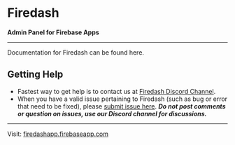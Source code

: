 # Firedash
**Admin Panel for Firebase Apps**

---

Documentation for Firedash can be found here.

## Getting Help

- Fastest way to get help is to contact us at [Firedash Discord Channel](https://discord.gg/Xk4DJHs).
- When you have a valid issue pertaining to Firedash (such as bug or error that need to be fixed), please [submit issue here](https://github.com/nikahmadz/Firedash/issues). **_Do not post comments or question on issues, use our Discord channel for discussions._**

---

Visit: [firedashapp.firebaseapp.com](https://firedashapp.firebaseapp.com/)
